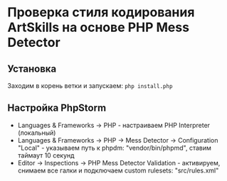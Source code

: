 Проверка стиля кодирования ArtSkills на основе PHP Mess Detector
================================================================

Установка
---------
Заходим в корень ветки и запускаем:
`php install.php`

Настройка PhpStorm
------------------

* Languages & Frameworks -> PHP - настраиваем PHP Interpreter (локальный)
* Languages & Frameworks -> PHP -> Mess Detector -> Configuration "Local" - указываем путь к phpdm: "vendor/bin/phpmd", ставим таймаут 10 секунд
* Editor -> Inspections -> PHP Mess Detector Validation - активируем, снимаем все галки и подключаем custom rulesets: "src/rules.xml"

